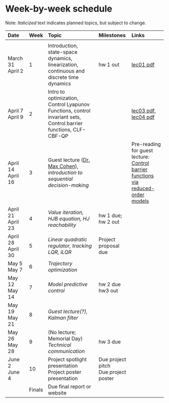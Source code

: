 # Week-by-week schedule
Note: *Italicized* text indicates planned topics, but subject to change.

|  Date      |  Week  |  Topic  |  Milestones  |  Links  |
| :--------- | ------ | :---- | :--------- | :-------------- |
| <img width=150/> ||||
| March 31 <br> April 2  |   1    | Introduction, state-space dynamics, linearization, continuous and discrete time dynamics | hw 1 out | [lec01 pdf](https://github.com/UW-CTRL/lmc-book/blob/main/_static/pdfs/lecture_01.pdf)|
| April 7 <br> April 9   |   2    | Intro to optimization, Control Lyapunov Functions, control invariant sets, Control barrier functions, CLF-CBF-QP | | [lec03 pdf](https://github.com/UW-CTRL/lmc-book/blob/main/_static/pdfs/lecture_03.pdf), [lec04 pdf](https://github.com/UW-CTRL/lmc-book/blob/main/_static/pdfs/lecture_04.pdf)|
| April 14 <br> April 16 |   3    | Guest lecture ([Dr. Max Cohen](https://scholar.google.com/citations?hl=en&user=e_0yKw0AAAAJ&view_op=list_works&sortby=pubdate)), *introduction to sequential decision-making*  | | Pre-reading for guest lecture: [Control barrier functions via reduced-order models](https://arxiv.org/pdf/2403.09865) |
| April 21 <br> April 23 |   4    | *Value iteration, HJB equation, HJ reachability* | hw 1 due; <br> hw 2 out | |
| April 28 <br> April 30 |   5    | *Linear quadratic regulator, tracking LQR, iLQR* | Project proposal due | |
| May 5 <br> May 7       |   6    | *Trajectory optimization* | | |
| May 12 <br> May 14     |   7    | *Model predictive control* | hw 2 due <br> hw3 out| |
| May 19 <br> May 21     |   8    | *Guest lecture(?), Kalman filter*| | |
| May 26 <br> May 28     |   9    | (No lecture; Memorial Day) <br> *Technical communication* | hw 3 due | |
| June 2 <br> June 4     |   10   | Project spotlight presentation <br> Project poster presentation | Due project pitch <br> Due project poster | |
|                        | Finals | Due final report or website | | |
